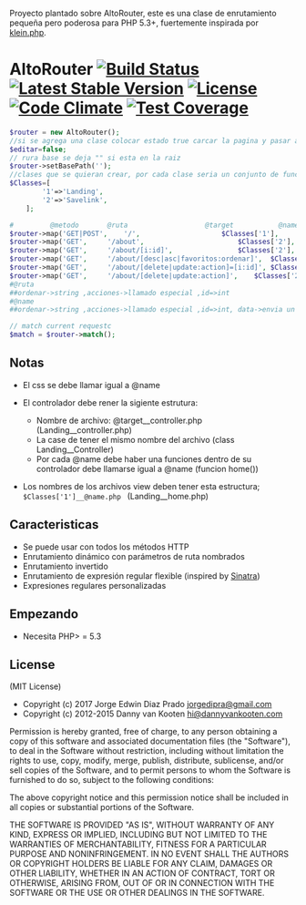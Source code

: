 

Proyecto plantado sobre AltoRouter, este es una clase de enrutamiento pequeña pero poderosa para PHP 5.3+, fuertemente inspirada por [klein.php](https://github.com/chriso/klein.php/).

# AltoRouter [![Build Status](https://api.travis-ci.org/dannyvankooten/AltoRouter.png)](http://travis-ci.org/dannyvankooten/AltoRouter) [![Latest Stable Version](https://poser.pugx.org/altorouter/altorouter/v/stable.svg)](https://packagist.org/packages/altorouter/altorouter) [![License](https://poser.pugx.org/altorouter/altorouter/license.svg)](https://packagist.org/packages/altorouter/altorouter) [![Code Climate](https://codeclimate.com/github/dannyvankooten/AltoRouter/badges/gpa.svg)](https://codeclimate.com/github/dannyvankooten/AltoRouter) [![Test Coverage](https://codeclimate.com/github/dannyvankooten/AltoRouter/badges/coverage.svg)](https://codeclimate.com/github/dannyvankooten/AltoRouter)

```php
$router = new AltoRouter();
//si se agrega una clase colocar estado true carcar la pagina y pasar a false
$editar=false;
// rura base se deja "" si esta en la raiz
$router->setBasePath('');
//clases que se quieran crear, por cada clase seria un conjunto de funciones diferentes
$Classes=[
		'1'=>'Landing',
		'2'=>'Savelink',
	];

#	      @metodo		@ruta  					@target        	  @name		
$router->map('GET|POST',	'/',   					$Classes['1'],    'home');
$router->map('GET',		'/about',   	    			$Classes['2'],    'about');
$router->map('GET',		'/about/[i:id]',    			$Classes['2'],    'about_id');
$router->map('GET',		'/about/[desc|asc|favoritos:ordenar]',  $Classes['2'],    'about_ordenar');
$router->map('GET',		'/about/[delete|update:action]=[i:id]', $Classes['2'],    'about_data');
$router->map('GET',		'/about/[delete|update:action]', 	$Classes['2'],    'about_acciones');
#@ruta
##ordenar->string ,acciones->llamado especial ,id=>int
#@name
##ordenar->string ,acciones->llamado especial ,id=>int, data->envia un numero de accion

// match current requestc
$match = $router->match();
```

## Notas

* El css se debe llamar igual a @name
* El controlador debe rener la sigiente estrutura:
	
	* Nombre de archivo: @target__controller.php (Landing__controller.php)
	* La case de tener el mismo nombre del archivo (class  Landing__Controller)
	* Por cada @name debe haber una funciones dentro de su controlador debe llamarse igual a @name (funcion home()) 
* Los nombres de los archivos view deben tener esta estructura; ```   $Classes['1']__@name.php  ```  (Landing__home.php)


## Caracteristicas

* Se puede usar con todos los métodos HTTP
* Enrutamiento dinámico con parámetros de ruta nombrados
* Enrutamiento invertido
* Enrutamiento de expresión regular flexible (inspired by [Sinatra](http://www.sinatrarb.com/))
* Expresiones regulares personalizadas

## Empezando

* Necesita PHP> = 5.3 



## License

(MIT License)

* Copyright (c) 2017 Jorge Edwin Diaz Prado <jorgedipra@gmail.com>
* Copyright (c) 2012-2015 Danny van Kooten <hi@dannyvankooten.com>

Permission is hereby granted, free of charge, to any person obtaining a copy of this software and associated documentation files (the "Software"), to deal in the Software without restriction, including without limitation the rights to use, copy, modify, merge, publish, distribute, sublicense, and/or sell copies of the Software, and to permit persons to whom the Software is furnished to do so, subject to the following conditions:

The above copyright notice and this permission notice shall be included in all copies or substantial portions of the Software.

THE SOFTWARE IS PROVIDED "AS IS", WITHOUT WARRANTY OF ANY KIND, EXPRESS OR IMPLIED, INCLUDING BUT NOT LIMITED TO THE WARRANTIES OF MERCHANTABILITY, FITNESS FOR A PARTICULAR PURPOSE AND NONINFRINGEMENT. IN NO EVENT SHALL THE AUTHORS OR COPYRIGHT HOLDERS BE LIABLE FOR ANY CLAIM, DAMAGES OR OTHER LIABILITY, WHETHER IN AN ACTION OF CONTRACT, TORT OR OTHERWISE, ARISING FROM, OUT OF OR IN CONNECTION WITH THE SOFTWARE OR THE USE OR OTHER DEALINGS IN THE SOFTWARE.
